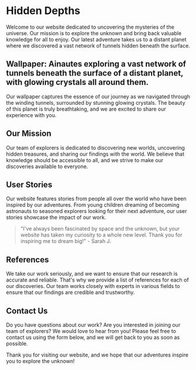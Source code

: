 <!--font:Inter-->

# Hidden Depths

Welcome to our website dedicated to uncovering the mysteries of the universe. Our mission is to explore the unknown and bring back valuable knowledge for all to enjoy. Our latest adventure takes us to a distant planet where we discovered a vast network of tunnels hidden beneath the surface. 

## Wallpaper: Ainautes exploring a vast network of tunnels beneath the surface of a distant planet, with glowing crystals all around them.

Our wallpaper captures the essence of our journey as we navigated through the winding tunnels, surrounded by stunning glowing crystals. The beauty of this planet is truly breathtaking, and we are excited to share our experience with you.

## Our Mission

Our team of explorers is dedicated to discovering new worlds, uncovering hidden treasures, and sharing our findings with the world. We believe that knowledge should be accessible to all, and we strive to make our discoveries available to everyone.

## User Stories

Our website features stories from people all over the world who have been inspired by our adventures. From young children dreaming of becoming astronauts to seasoned explorers looking for their next adventure, our user stories showcase the impact of our work.

> "I've always been fascinated by space and the unknown, but your website has taken my curiosity to a whole new level. Thank you for inspiring me to dream big!" - Sarah J.

## References

We take our work seriously, and we want to ensure that our research is accurate and reliable. That's why we provide a list of references for each of our discoveries. Our team works closely with experts in various fields to ensure that our findings are credible and trustworthy.

## Contact Us

Do you have questions about our work? Are you interested in joining our team of explorers? We would love to hear from you! Please feel free to contact us using the form below, and we will get back to you as soon as possible.

Thank you for visiting our website, and we hope that our adventures inspire you to explore the unknown!

<!--

Write me content for website with wallpaper which alt text is:

"Ainautes exploring a vast network of tunnels beneath the surface of a distant planet, with glowing crystals all around them."

The name/title of the page should not be 1:1 copy of the alt text but rather a real content of the website which is using this wallpaper.

- Use markdown format 
- Start with heading
- Heading should be short and concise
- The content should look like a real website 
- The website should not be about the wallpaper, wallpaper is just a related background
- Heading should be contain work "wallpaper" or "background"
- Include real sections like references, contact, user stories, etc. use things relevant to the page purpose.
- Feel free to use structure like headings, bullets, numbering, blockquotes, paragraphs, horizontal lines, etc.
- You can use formatting like bold or _italic_
- You can include UTF-8 emojis
- Links should be only #hash anchors (and you can refer to the document itself)
- Do not include images


---


# Exploring the Depths: Uncovering Hidden Wonders

Welcome to our website dedicated to uncovering the mysteries of the universe. Our mission is to explore the unknown and bring back valuable knowledge for all to enjoy. Our latest adventure takes us to a distant planet where we discovered a vast network of tunnels hidden beneath the surface. 

## Wallpaper: Ainautes exploring a vast network of tunnels beneath the surface of a distant planet, with glowing crystals all around them.

Our wallpaper captures the essence of our journey as we navigated through the winding tunnels, surrounded by stunning glowing crystals. The beauty of this planet is truly breathtaking, and we are excited to share our experience with you.

## Our Mission

Our team of explorers is dedicated to discovering new worlds, uncovering hidden treasures, and sharing our findings with the world. We believe that knowledge should be accessible to all, and we strive to make our discoveries available to everyone.

## User Stories

Our website features stories from people all over the world who have been inspired by our adventures. From young children dreaming of becoming astronauts to seasoned explorers looking for their next adventure, our user stories showcase the impact of our work.

> "I've always been fascinated by space and the unknown, but your website has taken my curiosity to a whole new level. Thank you for inspiring me to dream big!" - Sarah J.

## References

We take our work seriously, and we want to ensure that our research is accurate and reliable. That's why we provide a list of references for each of our discoveries. Our team works closely with experts in various fields to ensure that our findings are credible and trustworthy.

## Contact Us

Do you have questions about our work? Are you interested in joining our team of explorers? We would love to hear from you! Please feel free to contact us using the form below, and we will get back to you as soon as possible.

Thank you for visiting our website, and we hope that our adventures inspire you to explore the unknown!

-->
